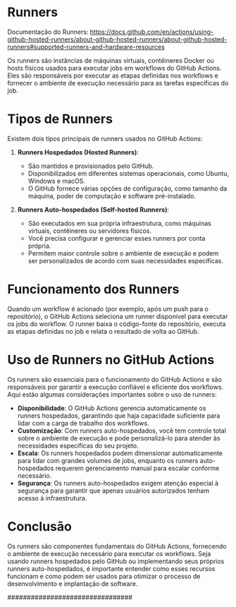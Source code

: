 # Runners

Documentação do Runners: https://docs.github.com/en/actions/using-github-hosted-runners/about-github-hosted-runners/about-github-hosted-runners#supported-runners-and-hardware-resources

Os runners são instâncias de máquinas virtuais, contêineres Docker ou hosts físicos usados para executar jobs em workflows do GitHub Actions. Eles são responsáveis por executar as etapas definidas nos workflows e fornecer o ambiente de execução necessário para as tarefas específicas do job.

# Tipos de Runners

Existem dois tipos principais de runners usados no GitHub Actions:

1. **Runners Hospedados (Hosted Runners)**:

    - São mantidos e provisionados pelo GitHub.
    - Disponibilizados em diferentes sistemas operacionais, como Ubuntu, Windows e macOS.
    - O GitHub fornece várias opções de configuração, como tamanho da máquina, poder de computação e software pré-instalado.

2. **Runners Auto-hospedados (Self-hosted Runners)**:

    - São executados em sua própria infraestrutura, como máquinas virtuais, contêineres ou servidores físicos.
    - Você precisa configurar e gerenciar esses runners por conta própria.
    - Permitem maior controle sobre o ambiente de execução e podem ser personalizados de acordo com suas necessidades específicas.

# Funcionamento dos Runners

Quando um workflow é acionado (por exemplo, após um push para o repositório), o GitHub Actions seleciona um runner disponível para executar os jobs do workflow. O runner baixa o código-fonte do repositório, executa as etapas definidas no job e relata o resultado de volta ao GitHub.

# Uso de Runners no GitHub Actions

Os runners são essenciais para o funcionamento do GitHub Actions e são responsáveis por garantir a execução confiável e eficiente dos workflows. Aqui estão algumas considerações importantes sobre o uso de runners:

 - **Disponibilidade**: O GitHub Actions gerencia automaticamente os runners hospedados, garantindo que haja capacidade suficiente para lidar com a carga de trabalho dos workflows.
 - **Customização**: Com runners auto-hospedados, você tem controle total sobre o ambiente de execução e pode personalizá-lo para atender às necessidades específicas do seu projeto.
 - **Escala**: Os runners hospedados podem dimensionar automaticamente para lidar com grandes volumes de jobs, enquanto os runners auto-hospedados requerem gerenciamento manual para escalar conforme necessário.
 - **Segurança**: Os runners auto-hospedados exigem atenção especial à segurança para garantir que apenas usuários autorizados tenham acesso à infraestrutura.

# Conclusão

Os runners são componentes fundamentais do GitHub Actions, fornecendo o ambiente de execução necessário para executar os workflows. Seja usando runners hospedados pelo GitHub ou implementando seus próprios runners auto-hospedados, é importante entender como esses recursos funcionam e como podem ser usados para otimizar o processo de desenvolvimento e implantação de software.


################################
